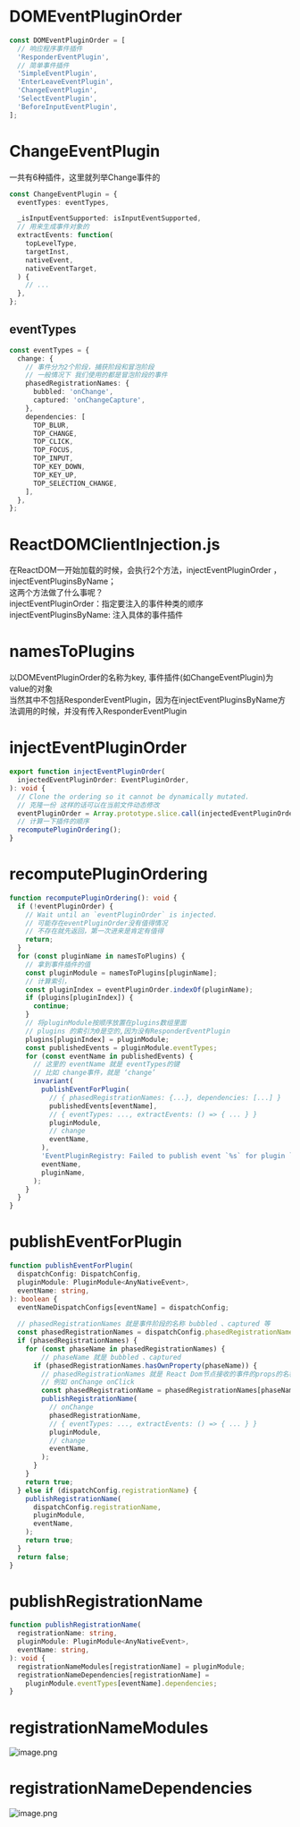 <a name="P4LRx"></a>
# DOMEventPluginOrder
```typescript
const DOMEventPluginOrder = [
  // 响应程序事件插件
  'ResponderEventPlugin',
  // 简单事件插件
  'SimpleEventPlugin',
  'EnterLeaveEventPlugin',
  'ChangeEventPlugin',
  'SelectEventPlugin',
  'BeforeInputEventPlugin',
];
```
<a name="fhmCr"></a>
# ChangeEventPlugin
一共有6种插件，这里就列举Change事件的
```typescript
const ChangeEventPlugin = {
  eventTypes: eventTypes,

  _isInputEventSupported: isInputEventSupported,
  // 用来生成事件对象的
  extractEvents: function(
    topLevelType,
    targetInst,
    nativeEvent,
    nativeEventTarget,
  ) {
    // ...
  },
};
```
<a name="OjjKE"></a>
## eventTypes
```typescript
const eventTypes = {
  change: {
    // 事件分为2个阶段，捕获阶段和冒泡阶段
    // 一般情况下 我们使用的都是冒泡阶段的事件
    phasedRegistrationNames: {
      bubbled: 'onChange',
      captured: 'onChangeCapture',
    },
    dependencies: [
      TOP_BLUR,
      TOP_CHANGE,
      TOP_CLICK,
      TOP_FOCUS,
      TOP_INPUT,
      TOP_KEY_DOWN,
      TOP_KEY_UP,
      TOP_SELECTION_CHANGE,
    ],
  },
};
```
<a name="pZuau"></a>
# ReactDOMClientInjection.js
在ReactDOM一开始加载的时候，会执行2个方法，injectEventPluginOrder ， injectEventPluginsByName；<br />这两个方法做了什么事呢？<br />injectEventPluginOrder：指定要注入的事件种类的顺序<br />injectEventPluginsByName: 注入具体的事件插件

<a name="s1N9A"></a>
# namesToPlugins
以DOMEventPluginOrder的名称为key, 事件插件(如ChangeEventPlugin)为value的对象<br />当然其中不包括ResponderEventPlugin，因为在injectEventPluginsByName方法调用的时候，并没有传入ResponderEventPlugin
<a name="apTGu"></a>
# injectEventPluginOrder
```typescript
export function injectEventPluginOrder(
  injectedEventPluginOrder: EventPluginOrder,
): void {
  // Clone the ordering so it cannot be dynamically mutated.
  // 克隆一份 这样的话可以在当前文件动态修改
  eventPluginOrder = Array.prototype.slice.call(injectedEventPluginOrder);
  // 计算一下插件的顺序
  recomputePluginOrdering();
}
```
<a name="KVIkH"></a>
# recomputePluginOrdering
```typescript
function recomputePluginOrdering(): void {
  if (!eventPluginOrder) {
    // Wait until an `eventPluginOrder` is injected.
    // 可能存在eventPluginOrder没有值得情况
    // 不存在就先返回，第一次进来是肯定有值得
    return;
  }
  for (const pluginName in namesToPlugins) {
    // 拿到事件插件的值
    const pluginModule = namesToPlugins[pluginName];
    // 计算索引，
    const pluginIndex = eventPluginOrder.indexOf(pluginName);
    if (plugins[pluginIndex]) {
      continue;
    }
    // 将pluginModule按顺序放置在plugins数组里面
    // plugins 的索引为0是空的,因为没有ResponderEventPlugin
    plugins[pluginIndex] = pluginModule;
    const publishedEvents = pluginModule.eventTypes;
    for (const eventName in publishedEvents) {
      // 这里的 eventName 就是 eventTypes的键 
      // 比如 change事件，就是 ‘change’
      invariant(
        publishEventForPlugin(
          // { phasedRegistrationNames: {...}, dependencies: [...] }
          publishedEvents[eventName], 
          // { eventTypes: ..., extractEvents: () => { ... } }
          pluginModule, 
          // change
          eventName, 
        ),
        'EventPluginRegistry: Failed to publish event `%s` for plugin `%s`.',
        eventName,
        pluginName,
      );
    }
  }
}
```
<a name="x6pLg"></a>
# publishEventForPlugin
```typescript
function publishEventForPlugin(
  dispatchConfig: DispatchConfig,
  pluginModule: PluginModule<AnyNativeEvent>,
  eventName: string,
): boolean {
  eventNameDispatchConfigs[eventName] = dispatchConfig;
  
  // phasedRegistrationNames 就是事件阶段的名称 bubbled 、captured 等
  const phasedRegistrationNames = dispatchConfig.phasedRegistrationNames;
  if (phasedRegistrationNames) {
    for (const phaseName in phasedRegistrationNames) {
        // phaseName 就是 bubbled 、captured 
      if (phasedRegistrationNames.hasOwnProperty(phaseName)) {
        // phasedRegistrationNames 就是 React Dom节点接收的事件的props的名称
        // 例如 onChange onClick
        const phasedRegistrationName = phasedRegistrationNames[phaseName];
        publishRegistrationName(
          // onChange
          phasedRegistrationName,
          // { eventTypes: ..., extractEvents: () => { ... } }
          pluginModule,
          // change
          eventName,
        );
      }
    }
    return true;
  } else if (dispatchConfig.registrationName) {
    publishRegistrationName(
      dispatchConfig.registrationName,
      pluginModule,
      eventName,
    );
    return true;
  }
  return false;
}
```
<a name="wkUel"></a>
# publishRegistrationName
```typescript
function publishRegistrationName(
  registrationName: string,
  pluginModule: PluginModule<AnyNativeEvent>,
  eventName: string,
): void {
  registrationNameModules[registrationName] = pluginModule;
  registrationNameDependencies[registrationName] =
    pluginModule.eventTypes[eventName].dependencies;
}
```
<a name="WbAU3"></a>
# registrationNameModules
![image.png](https://cdn.nlark.com/yuque/0/2022/png/1297850/1652624711368-630a22fe-22b2-4682-a306-6145f7caa1a8.png#clientId=udf9efea4-a294-4&crop=0&crop=0&crop=1&crop=1&from=paste&height=595&id=u071cb83f&margin=%5Bobject%20Object%5D&name=image.png&originHeight=1190&originWidth=1846&originalType=binary&ratio=1&rotation=0&showTitle=false&size=1265957&status=done&style=none&taskId=u36a9e0ad-df0a-4064-bf8b-279fd4547b7&title=&width=923)
<a name="UrUEB"></a>
# registrationNameDependencies
![image.png](https://cdn.nlark.com/yuque/0/2022/png/1297850/1652624736138-21603ec5-bed0-4b53-8890-6eef599fb571.png#clientId=udf9efea4-a294-4&crop=0&crop=0&crop=1&crop=1&from=paste&height=570&id=u275ecc78&margin=%5Bobject%20Object%5D&name=image.png&originHeight=1140&originWidth=1832&originalType=binary&ratio=1&rotation=0&showTitle=false&size=276610&status=done&style=none&taskId=u175ad33f-de74-4814-a493-a094c15d51f&title=&width=916)
